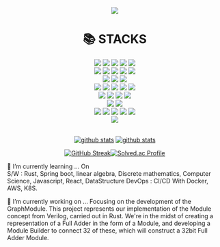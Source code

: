 <div align=center>
<img src="https://capsule-render.vercel.app/api?type=waving&height=200&text=Seong&nbsp;Min&nbsp;KIM&fontAlign=65&fontAlignY=40&color=gradient" />
<div align=center><h1>📚 STACKS</h1></div>

<div align=center> 
  <img src="https://img.shields.io/badge/java-007396?style=for-the-badge&logo=java&logoColor=white"> 
  <img src="https://img.shields.io/badge/C-%23A8B9CC?style=for-the-badge&logo=C&logoColor=white">
  <img src="https://img.shields.io/badge/c++-00599C?style=for-the-badge&logo=c%2B%2B&logoColor=white">
  <img src="https://img.shields.io/badge/python-3776AB?style=for-the-badge&logo=python&logoColor=white"> 
  <img src="https://img.shields.io/badge/Rust-%23000000?style=for-the-badge&logo=Rust&logoColor=white">
  <br>
  
  <img src="https://img.shields.io/badge/html5-E34F26?style=for-the-badge&logo=html5&logoColor=white"> 
  <img src="https://img.shields.io/badge/css-1572B6?style=for-the-badge&logo=css3&logoColor=white"> 
  <img src="https://img.shields.io/badge/javascript-F7DF1E?style=for-the-badge&logo=javascript&logoColor=black"> 
  <img src="https://img.shields.io/badge/jquery-0769AD?style=for-the-badge&logo=jquery&logoColor=white">
  <img src="https://img.shields.io/badge/react-61DAFB?style=for-the-badge&logo=react&logoColor=black"> 
  <br>
  
  <img src="https://img.shields.io/badge/oracle-F80000?style=for-the-badge&logo=oracle&logoColor=white"> 
  <img src="https://img.shields.io/badge/mysql-4479A1?style=for-the-badge&logo=mysql&logoColor=white"> 
  <img src="https://img.shields.io/badge/mongoDB-47A248?style=for-the-badge&logo=MongoDB&logoColor=white">
  <br>
  
  <img src="https://img.shields.io/badge/spring-6DB33F?style=for-the-badge&logo=spring&logoColor=white"> 
  <img src="https://img.shields.io/badge/Spring%20Boot-%236DB33F?style=for-the-badge&logo=Spring%20Boot&logoColor=white">
  <img src="https://img.shields.io/badge/Spring%20Security-%236DB33F?style=for-the-badge&logo=Spring%20Security&logoColor=white">
  <img src="https://img.shields.io/badge/django-092E20?style=for-the-badge&logo=django&logoColor=white">
  <img src="https://img.shields.io/badge/flask-000000?style=for-the-badge&logo=flask&logoColor=white">
  <br>

  <img src="https://img.shields.io/badge/linux-FCC624?style=for-the-badge&logo=linux&logoColor=black"> 
  <img src="https://img.shields.io/badge/Kubernetes-%23326CE5?style=for-the-badge&logo=Kubernetes&logoColor=white">
  <img src="https://img.shields.io/badge/Docker-%232496ED?style=for-the-badge&logo=Docker&logoColor=white">
  <img src="https://img.shields.io/badge/Jenkins-%23D24939?style=for-the-badge&logo=Jenkins&logoColor=white">
  <br>
  
  <img src="https://img.shields.io/badge/github-181717?style=for-the-badge&logo=github&logoColor=white">
  <img src="https://img.shields.io/badge/git-F05032?style=for-the-badge&logo=git&logoColor=white">

  <br>
  <img src="https://img.shields.io/badge/The%20Algorithms-%2300BCB4?style=for-the-badge&logo=The%20Algorithms&logoColor=white">
  <img src="https://img.shields.io/badge/TensorFlow-%23FF6F00?style=for-the-badge&logo=TensorFlow&logoColor=white">
  <img src="https://img.shields.io/badge/Keras-%23D00000?style=for-the-badge&logo=Keras&logoColor=white">
  <img src="https://img.shields.io/badge/Numpy-%23013243?style=for-the-badge&logo=Numpy&logoColor=white">
  <img src="https://img.shields.io/badge/Anaconda-%2344A833?style=for-the-badge&logo=Anaconda&logoColor=white">
  <br>
</div>
<div align=center>
 <img src="https://hits.seeyoufarm.com/api/count/incr/badge.svg?url=https%3A%2F%2Fgithub.com%2Fd982h8st7%2Fhit-counter&count_bg=%2379C83D&title_bg=%23555555&icon=&icon_color=%23E7E7E7&title=hits&edge_flat=false">
</div>
<br>

[![github stats](https://github-readme-stats.vercel.app/api?username=d982h8st7&theme=highcontrast&show_icons=true)](https://github.com/anuraghazra/github-readme-stats)
 [![github stats](https://github-readme-stats.vercel.app/api/top-langs?username=d982h8st7&theme=highcontrast&layout=compact)](https://github.com/anuraghazra/github-readme-stats)
</div>
<div align=center>

[![GitHub Streak](https://streak-stats.demolab.com?user=d982h8st7&theme=dark&border_radius=4.7&date_format=%5BY.%5Dn.j&card_width=500)](https://git.io/streak-stats)[![Solved.ac Profile](http://mazassumnida.wtf/api/v2/generate_badge?boj=per_ardua_ad_astra)](https://solved.ac/per_ardua_ad_astra/)

</div>

🌱 I’m currently learning ... On <br>
 S/W : Rust, Spring boot, linear algebra, Discrete mathematics, Computer Science, Javascript, React, DataStructure
 DevOps : CI/CD With Docker, AWS, K8S. <br>

🔭 I’m currently working on ...
Focusing on the development of the GraphModule. This project represents our implementation of the Module concept from Verilog, carried out in Rust. We're in the midst of creating a representation of a Full Adder in the form of a Module, and developing a Module Builder to connect 32 of these, which will construct a 32bit Full Adder Module.
<!--
**d982h8st7/d982h8st7** is a ✨ _special_ ✨ repository because its `README.md` (this file) appears on your GitHub profile.

Here are some ideas to get you started:

- 🔭 I’m currently working on ...
- 🌱 I’m currently learning ...
- 👯 I’m looking to collaborate on ...
- 🤔 I’m looking for help with ...
- 💬 Ask me about ...
- 📫 How to reach me: ...
- 😄 Pronouns: ...
- ⚡ Fun fact: ...
-->
